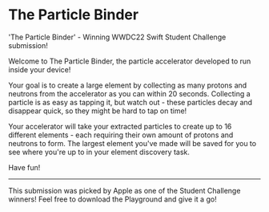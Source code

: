 # The Particle Binder
'The Particle Binder' - Winning WWDC22 Swift Student Challenge submission!

Welcome to The Particle Binder, the particle accelerator developed to run inside your device!

Your goal is to create a large element by collecting as many protons and neutrons from the accelerator as you can within 20 seconds. Collecting a particle is as easy as tapping it, but watch out - these particles decay and disappear quick, so they might be hard to tap on time!
        
Your accelerator will take your extracted particles to create up to 16 different elements - each requiring their own amount of protons and neutrons to form. The largest element you've made will be saved for you to see where you're up to in your element discovery task.
        
Have fun!

------

This submission was picked by Apple as one of the Student Challenge winners!
Feel free to download the Playground and give it a go!
